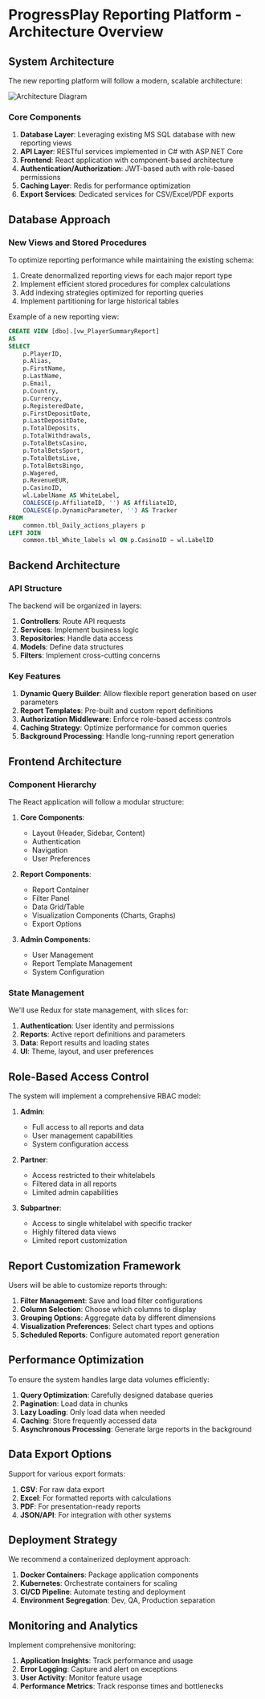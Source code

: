 # ProgressPlay Reporting Platform - Architecture Overview

## System Architecture

The new reporting platform will follow a modern, scalable architecture:

![Architecture Diagram](https://miro.medium.com/v2/resize:fit:1400/1*a-FjiJcvkvwHDc2Vl8uoGQ.jpeg)

### Core Components

1. **Database Layer**: Leveraging existing MS SQL database with new reporting views
2. **API Layer**: RESTful services implemented in C# with ASP.NET Core
3. **Frontend**: React application with component-based architecture
4. **Authentication/Authorization**: JWT-based auth with role-based permissions
5. **Caching Layer**: Redis for performance optimization
6. **Export Services**: Dedicated services for CSV/Excel/PDF exports

## Database Approach

### New Views and Stored Procedures

To optimize reporting performance while maintaining the existing schema:

1. Create denormalized reporting views for each major report type
2. Implement efficient stored procedures for complex calculations
3. Add indexing strategies optimized for reporting queries
4. Implement partitioning for large historical tables

Example of a new reporting view:

```sql
CREATE VIEW [dbo].[vw_PlayerSummaryReport]
AS
SELECT 
    p.PlayerID,
    p.Alias,
    p.FirstName,
    p.LastName,
    p.Email,
    p.Country,
    p.Currency,
    p.RegisteredDate,
    p.FirstDepositDate,
    p.LastDepositDate,
    p.TotalDeposits,
    p.TotalWithdrawals,
    p.TotalBetsCasino,
    p.TotalBetsSport,
    p.TotalBetsLive,
    p.TotalBetsBingo,
    p.Wagered,
    p.RevenueEUR,
    p.CasinoID,
    wl.LabelName AS WhiteLabel,
    COALESCE(p.AffiliateID, '') AS AffiliateID,
    COALESCE(p.DynamicParameter, '') AS Tracker
FROM 
    common.tbl_Daily_actions_players p
LEFT JOIN 
    common.tbl_White_labels wl ON p.CasinoID = wl.LabelID
```

## Backend Architecture

### API Structure

The backend will be organized in layers:

1. **Controllers**: Route API requests
2. **Services**: Implement business logic
3. **Repositories**: Handle data access
4. **Models**: Define data structures
5. **Filters**: Implement cross-cutting concerns

### Key Features

1. **Dynamic Query Builder**: Allow flexible report generation based on user parameters
2. **Report Templates**: Pre-built and custom report definitions
3. **Authorization Middleware**: Enforce role-based access controls
4. **Caching Strategy**: Optimize performance for common queries
5. **Background Processing**: Handle long-running report generation

## Frontend Architecture

### Component Hierarchy

The React application will follow a modular structure:

1. **Core Components**:
   - Layout (Header, Sidebar, Content)
   - Authentication
   - Navigation
   - User Preferences

2. **Report Components**:
   - Report Container
   - Filter Panel
   - Data Grid/Table
   - Visualization Components (Charts, Graphs)
   - Export Options

3. **Admin Components**:
   - User Management
   - Report Template Management
   - System Configuration

### State Management

We'll use Redux for state management, with slices for:

1. **Authentication**: User identity and permissions
2. **Reports**: Active report definitions and parameters
3. **Data**: Report results and loading states
4. **UI**: Theme, layout, and user preferences

## Role-Based Access Control

The system will implement a comprehensive RBAC model:

1. **Admin**:
   - Full access to all reports and data
   - User management capabilities
   - System configuration access

2. **Partner**:
   - Access restricted to their whitelabels
   - Filtered data in all reports
   - Limited admin capabilities

3. **Subpartner**:
   - Access to single whitelabel with specific tracker
   - Highly filtered data views
   - Limited report customization

## Report Customization Framework

Users will be able to customize reports through:

1. **Filter Management**: Save and load filter configurations
2. **Column Selection**: Choose which columns to display
3. **Grouping Options**: Aggregate data by different dimensions
4. **Visualization Preferences**: Select chart types and options
5. **Scheduled Reports**: Configure automated report generation

## Performance Optimization

To ensure the system handles large data volumes efficiently:

1. **Query Optimization**: Carefully designed database queries
2. **Pagination**: Load data in chunks
3. **Lazy Loading**: Only load data when needed
4. **Caching**: Store frequently accessed data
5. **Asynchronous Processing**: Generate large reports in the background

## Data Export Options

Support for various export formats:

1. **CSV**: For raw data export
2. **Excel**: For formatted reports with calculations
3. **PDF**: For presentation-ready reports
4. **JSON/API**: For integration with other systems

## Deployment Strategy

We recommend a containerized deployment approach:

1. **Docker Containers**: Package application components
2. **Kubernetes**: Orchestrate containers for scaling
3. **CI/CD Pipeline**: Automate testing and deployment
4. **Environment Segregation**: Dev, QA, Production separation

## Monitoring and Analytics

Implement comprehensive monitoring:

1. **Application Insights**: Track performance and usage
2. **Error Logging**: Capture and alert on exceptions
3. **User Activity**: Monitor feature usage
4. **Performance Metrics**: Track response times and bottlenecks
